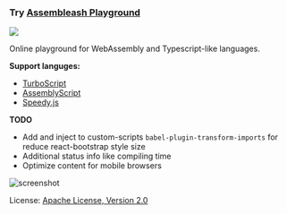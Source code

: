 ### Try [Assembleash Playground](https://maxgraey.github.io/Assembleash/#AssemblyScript)

[![](https://tokei.rs/b1/github/MaxGraey/Assembleash?style=flat-square)](https://github.com/MaxGraey/Assembleash)

Online playground for WebAssembly and Typescript-like languages.

**Support languges:**
- [TurboScript](https://maxgraey.github.io/Assembleash/#TurboScript)
- [AssemblyScript](https://maxgraey.github.io/Assembleash/#AssemblyScript)
- [Speedy.js](https://maxgraey.github.io/Assembleash/#Speedy.js)

**TODO**

- Add and inject to custom-scripts ```babel-plugin-transform-imports``` for reduce react-bootstrap style size
- Additional status info like compiling time
- Optimize content for mobile browsers


![screenshot](https://www.dropbox.com/s/36mexi7cjc7zvhg/assembleash-screenshot.jpg?raw=1)

License: [Apache License, Version 2.0](https://opensource.org/licenses/Apache-2.0)
